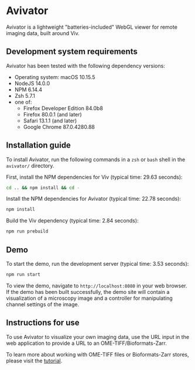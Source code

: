 # Avivator

Avivator is a lightweight "batteries-included" WebGL viewer for remote imaging data, built around Viv.

## Development system requirements

Avivator has been tested with the following dependency versions:
- Operating system: macOS 10.15.5
- NodeJS 14.0.0
- NPM 6.14.4
- Zsh 5.7.1
- one of:
    - Firefox Developer Edition 84.0b8
    - Firefox 80.0.1 (and later)
    - Safari 13.1.1 (and later)
    - Google Chrome 87.0.4280.88


## Installation guide

To install Avivator, run the following commands in a `zsh` or `bash` shell in the `avivator/` directory.

First, install the NPM dependencies for Viv (typical time: 29.63 seconds):

```sh
cd .. && npm install && cd -
```

Install the NPM dependencies for Avivator (typical time: 22.78 seconds):

```sh
npm install
```

Build the Viv dependency (typical time: 2.84 seconds):

```sh
npm run prebuild
```

## Demo

To start the demo, run the development server (typical time: 3.53 seconds):

```sh
npm run start
```

To view the demo, navigate to `http://localhost:8080` in your web browser.
If the demo has been built successfully, the demo site will contain a visualization of a microscopy image and a controller for manipulating channel settings of the image.

## Instructions for use

To use Avivator to visualize your own imaging data, use the URL input in the web application to provide a URL to an OME-TIFF/Bioformats-Zarr.

To learn more about working with OME-TIFF files or Bioformats-Zarr stores, please visit the [tutorial](../tutorial/README.md).
